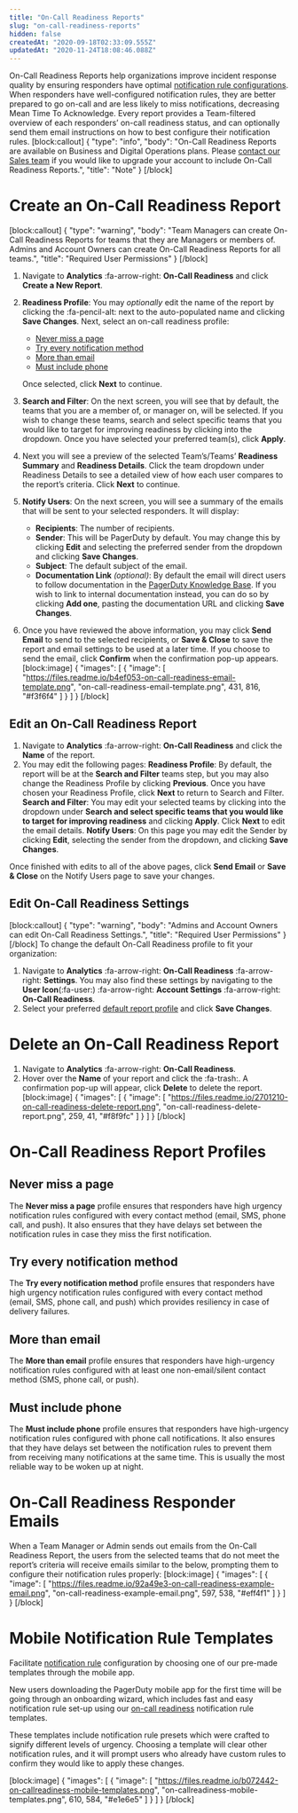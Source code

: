 ```yaml
---
title: "On-Call Readiness Reports"
slug: "on-call-readiness-reports"
hidden: false
createdAt: "2020-09-18T02:33:09.555Z"
updatedAt: "2020-11-24T18:08:46.088Z"
---
```

On-Call Readiness Reports help organizations improve incident response quality by ensuring responders have optimal [notification rule configurations](https://support.pagerduty.com/docs/configuring-a-user-profile#notification-rules). When responders have well-configured notification rules, they are better prepared to go on-call and are less likely to miss notifications, decreasing Mean Time To Acknowledge. Every report provides a Team-filtered overview of each responders’ on-call readiness status, and can optionally send them email instructions on how to best configure their notification rules. 
[block:callout]
{
  "type": "info",
  "body": "On-Call Readiness Reports are available on Business and Digital Operations plans. Please [contact our Sales team](https://www.pagerduty.com/contact-us/) if you would like to upgrade your account to include On-Call Readiness Reports.",
  "title": "Note"
}
[/block]
# Create an On-Call Readiness Report

[block:callout]
{
  "type": "warning",
  "body": "Team Managers can create On-Call Readiness Reports for teams that they are Managers or members of. Admins and Account Owners can create On-Call Readiness Reports for all teams.",
  "title": "Required User Permissions"
}
[/block]
1. Navigate to **Analytics** :fa-arrow-right: **On-Call Readiness** and click **Create a New Report**.
2. **Readiness Profile**: You may *optionally* edit the name of the report by clicking the :fa-pencil-alt: next to the auto-populated name and clicking **Save Changes**. Next, select an on-call readiness profile:

   * [Never miss a page](https://support.pagerduty.com/docs/on-call-readiness-reports#never-miss-a-page)
   * [Try every notification method](https://support.pagerduty.com/docs/on-call-readiness-reports#try-every-notification-method)
   * [More than email](https://support.pagerduty.com/docs/on-call-readiness-reports#more-than-email)
   * [Must include phone](https://support.pagerduty.com/docs/on-call-readiness-reports#must-include-phone)

   Once selected, click **Next** to continue. 

3. **Search and Filter**: On the next screen, you will see that by default, the teams that you are a member of, or manager on, will be selected. If you wish to change these teams, search and select specific teams that you would like to target for improving readiness by clicking into the dropdown. Once you have selected your preferred team(s), click **Apply**.
4. Next you will see a preview of the selected Team’s/Teams’ **Readiness Summary** and **Readiness Details**. Click the team dropdown under Readiness Details to see a detailed view of how each user compares to the report’s criteria. Click **Next** to continue.

5. **Notify Users**: On the next screen, you will see a summary of the emails that will be sent to your selected responders. It will display:

   * **Recipients**: The number of recipients.
   * **Sender**: This will be PagerDuty by default. You may change this by clicking **Edit** and selecting the preferred sender from the dropdown and clicking **Save Changes**.
   * **Subject**: The default subject of the email.
   * **Documentation Link** *(optional)*: By default the email will direct users to follow documentation in the [PagerDuty Knowledge Base](https://support.pagerduty.com/). If you wish to link to internal documentation instead, you can do so by clicking **Add one**, pasting the documentation URL and clicking **Save Changes**.

6. Once you have reviewed the above information, you may click **Send Email** to send to the selected recipients, or **Save & Close** to save the report and email settings to be used at a later time. If you choose to send the email, click **Confirm** when the confirmation pop-up appears.
[block:image]
{
  "images": [
    {
      "image": [
        "https://files.readme.io/b4ef053-on-call-readiness-email-template.png",
        "on-call-readiness-email-template.png",
        431,
        816,
        "#f3f6f4"
      ]
    }
  ]
}
[/block]
## Edit an On-Call Readiness Report

1. Navigate to **Analytics** :fa-arrow-right: **On-Call Readiness** and click the **Name** of the report. 
2. You may edit the following pages:
**Readiness Profile**: By default, the report will be at the **Search and Filter** teams step, but you may also change the Readiness Profile by clicking **Previous**. Once you have chosen your Readiness Profile, click **Next** to return to Search and Filter.
**Search and Filter**: You may edit your selected teams by clicking into the dropdown under **Search and select specific teams that you would like to target for improving readiness** and clicking **Apply**. Click **Next** to edit the email details. 
**Notify Users**: On this page you may edit the Sender by clicking **Edit**, selecting the sender from the dropdown, and clicking **Save Changes**. 

Once finished with edits to all of the above pages, click **Send Email** or **Save & Close** on the Notify Users page to save your changes.

## Edit On-Call Readiness Settings
[block:callout]
{
  "type": "warning",
  "body": "Admins and Account Owners can edit On-Call Readiness Settings.",
  "title": "Required User Permissions"
}
[/block]
To change the default On-Call Readiness profile to fit your organization:

1. Navigate to **Analytics** :fa-arrow-right: **On-Call Readiness** :fa-arrow-right: **Settings**. You may also find these settings by navigating to the **User Icon**(:fa-user:) :fa-arrow-right: **Account Settings** :fa-arrow-right: **On-Call Readiness**.
2. Select your preferred [default report profile](https://support.pagerduty.com/docs/on-call-readiness-reports#on-call-readiness-report-profiles) and click **Save Changes**.

# Delete an On-Call Readiness Report

1. Navigate to **Analytics** :fa-arrow-right: **On-Call Readiness**. 
2. Hover over the **Name** of your report and click the :fa-trash:. A confirmation pop-up will appear, click **Delete** to delete the report.
[block:image]
{
  "images": [
    {
      "image": [
        "https://files.readme.io/2701210-on-call-readiness-delete-report.png",
        "on-call-readiness-delete-report.png",
        259,
        41,
        "#f8f9fc"
      ]
    }
  ]
}
[/block]
# On-Call Readiness Report Profiles 

## Never miss a page

The **Never miss a page** profile ensures that responders have high urgency notification rules configured with every contact method (email, SMS, phone call, and push). It also ensures that they have delays set between the notification rules in case they miss the first notification.

## Try every notification method

The **Try every notification method** profile ensures that responders have high urgency notification rules configured with every contact method (email, SMS, phone call, and push) which provides resiliency in case of delivery failures. 

## More than email

The **More than email** profile ensures that responders have high-urgency notification rules configured with at least one non-email/silent contact method (SMS, phone call, or push).

## Must include phone

The **Must include phone** profile ensures that responders have high-urgency notification rules configured with phone call notifications. It also ensures that they have delays set between the notification rules to prevent them from receiving many notifications at the same time. This is usually the most reliable way to be woken up at night.

# On-Call Readiness Responder Emails

When a Team Manager or Admin sends out emails from the On-Call Readiness Report, the users from the selected teams that do not meet the report’s criteria will receive emails similar to the below, prompting them to configure their notification rules properly: 
[block:image]
{
  "images": [
    {
      "image": [
        "https://files.readme.io/92a49e3-on-call-readiness-example-email.png",
        "on-call-readiness-example-email.png",
        597,
        538,
        "#eff4f1"
      ]
    }
  ]
}
[/block]
# Mobile Notification Rule Templates

Facilitate [notification rule](https://support.pagerduty.com/docs/configuring-a-user-profile#notification-rules) configuration by choosing one of our pre-made templates through the mobile app. 

New users downloading the PagerDuty mobile app for the first time will be going through an onboarding wizard, which includes fast and easy notification rule set-up using our [on-call readiness](https://support.pagerduty.com/docs/on-call-readiness-reports) notification rule templates. 

These templates include notification rule presets which were crafted to signify different levels of urgency. Choosing a template will clear other notification rules, and it will prompt users who already have custom rules to confirm they would like to apply these changes. 

[block:image]
{
  "images": [
    {
      "image": [
        "https://files.readme.io/b072442-on-callreadiness-mobile-templates.png",
        "on-callreadiness-mobile-templates.png",
        610,
        584,
        "#e1e6e5"
      ]
    }
  ]
}
[/block]